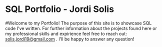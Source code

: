 # SQL Portfolio - Jordi Solis

#Welcome to my Portfolio! The purpose of this site is to showcase SQL code I've written. For further information about the projects found here or my professional skills and expirience feel free to reach out: solis.jordi19@gmail.com . I'll be happy to answer any question!
